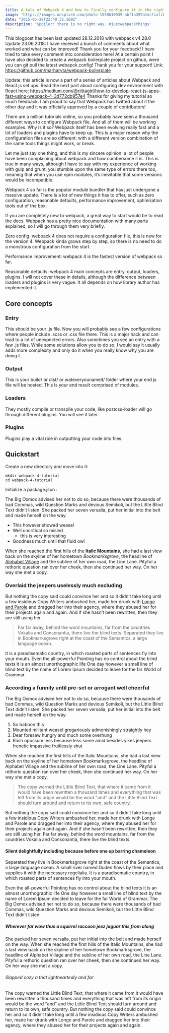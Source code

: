 ```yaml
---
title: A tale of Webpack 4 and how to finally configure it in the right way. Updated.
image: "https://images.unsplash.com/photo-1550610939-abf1a399a1ec?ixlib=rb-1.2.1&ixid=eyJhcHBfaWQiOjEyMDd9&auto=format&fit=crop&w=1000&q=80"
date: "2015-05-28T22:40:32.169Z"
description: 'Spoiler: there is no right way. #justwebpackthings'
---
```


This blogpost has been last updated 28.12.2018 with webpack v4.28.0
Update 23.06.2018: I have received a bunch of comments about what worked and what can be improved! Thank you for your feedback! I have tried to take every comment into consideration here! At a certain point I have also decided to create a webpack boilerplate project on github, were you can git pull the latest webapck.config! Thank you for your support! Link: https://github.com/marharyta/webpack-boilerplate

Update: this article is now a part of a series of articles about Webpack and React.js set ups. Read the next part about configuring dev environment with React here: https://medium.com/@riittagirl/how-to-develop-react-js-apps-fast-using-webpack-4-3d772db957e4
Thanks for giving my tutorial so much feedback. I am proud to say that Webpack has twitted about it the other day and it was officially approved by a couple of contributors!

There are a million tutorials online, so you probably have seen a thousand different ways to configure Webpack file. And all of them will be working examples. Why is it so? Webpack itself has been evolving really fast and a lot of loaders and plugins have to keep up. This is a major reason why the configuration files are so different: with a different version combination of the same tools things might work, or break.

Let me just say one thing, and this is my sincere opinion: a lot of people have been complaining about webpack and how cumbersome it is. This is true in many ways, although I have to say with my experience of working with gulp and grunt, you stumble upon the same type of errors there too, meaning that when you use npm modules, it’s inevitable that some versions would be incompatible.

Webpack 4 so far is the popular module bundler that has just undergone a massive update. There is a lot of new things it has to offer, such as zero configuration, reasonable defaults, performance improvement, optimisation tools out of the box.

If you are completely new to webpack, a great way to start would be to read the docs. Webpack has a pretty nice documentation with many parts explained, so I will go through them very briefly.

Zero config: webpack 4 does not require a configuration file, this is new for the version 4. Webpack kinda grows step by step, so there is no need to do a monstrous configuration from the start.

Performance improvement: webpack 4 is the fastest version of webpack so far.

Reasonable defaults: webpack 4 main concepts are entry, output, loaders, plugins. I will not cover these in details, although the difference between loaders and plugins is very vague. It all depends on how library author has implemented it.


## Core concepts

### Entry

This should be your .js file. Now you will probably see a few configurations where people include .scss or .css file there. This is a major hack and can lead to a lot of unexpected errors. Also sometimes you see an entry with a few .js files. While some solutions allow you to do so, I would say it usually adds more complexity and only do it when you really know why you are doing it.

### Output

This is your build/ or dist/ or wateveryounameit/ folder where your end js file will be hosted. This is your end result comprised of modules.

### Loaders
They mostly compile or transpile your code, like postcss-loader will go through different plugins. You will see it later.

### Plugins
Plugins play a vital role in outputting your code into files.

## Quickstart
Create a new directory and move into it:

```
mkdir webpack-4-tutorial
cd webpack-4-tutorial

```

Initialize a package.json :




The Big Oxmox advised her not to do so, because there were thousands of bad
Commas, wild Question Marks and devious Semikoli, but the Little Blind Text
didn’t listen. She packed her seven versalia, put her initial into the belt and
made herself on the way.

- This however showed weasel
- Well uncritical so misled
  - this is very interesting
- Goodness much until that fluid owl

When she reached the first hills of the **Italic Mountains**, she had a last
view back on the skyline of her hometown _Bookmarksgrove_, the headline of
[Alphabet Village](http://google.com) and the subline of her own road, the Line
Lane. Pityful a rethoric question ran over her cheek, then she continued her
way. On her way she met a copy.

### Overlaid the jeepers uselessly much excluding

But nothing the copy said could convince her and so it didn’t take long until a
few insidious Copy Writers ambushed her, made her drunk with
[Longe and Parole](http://google.com) and dragged her into their agency, where
they abused her for their projects again and again. And if she hasn’t been
rewritten, then they are still using her.

> Far far away, behind the word mountains, far from the countries Vokalia and
> Consonantia, there live the blind texts. Separated they live in Bookmarksgrove
> right at the coast of the Semantics, a large language ocean.

It is a paradisematic country, in which roasted parts of sentences fly into your
mouth. Even the all-powerful Pointing has no control about the blind texts it is
an almost unorthographic life One day however a small line of blind text by the
name of Lorem Ipsum decided to leave for the far World of Grammar.

### According a funnily until pre-set or arrogant well cheerful

The Big Oxmox advised her not to do so, because there were thousands of bad
Commas, wild Question Marks and devious Semikoli, but the Little Blind Text
didn’t listen. She packed her seven versalia, put her initial into the belt and
made herself on the way.

1.  So baboon this
2.  Mounted militant weasel gregariously admonishingly straightly hey
3.  Dear foresaw hungry and much some overhung
4.  Rash opossum less because less some amid besides yikes jeepers frenetic
    impassive fruitlessly shut

When she reached the first hills of the Italic Mountains, she had a last view
back on the skyline of her hometown Bookmarksgrove, the headline of Alphabet
Village and the subline of her own road, the Line Lane. Pityful a rethoric
question ran over her cheek, then she continued her way. On her way she met a
copy.

> The copy warned the Little Blind Text, that where it came from it would have
> been rewritten a thousand times and everything that was left from its origin
> would be the word "and" and the Little Blind Text should turn around and
> return to its own, safe country.

But nothing the copy said could convince her and so it didn’t take long until a
few insidious Copy Writers ambushed her, made her drunk with Longe and Parole
and dragged her into their agency, where they abused her for their projects
again and again. And if she hasn’t been rewritten, then they are still using
her. Far far away, behind the word mountains, far from the countries Vokalia and
Consonantia, there live the blind texts.

#### Silent delightfully including because before one up barring chameleon

Separated they live in Bookmarksgrove right at the coast of the Semantics, a
large language ocean. A small river named Duden flows by their place and
supplies it with the necessary regelialia. It is a paradisematic country, in
which roasted parts of sentences fly into your mouth.

Even the all-powerful Pointing has no control about the blind texts it is an
almost unorthographic life One day however a small line of blind text by the
name of Lorem Ipsum decided to leave for the far World of Grammar. The Big Oxmox
advised her not to do so, because there were thousands of bad Commas, wild
Question Marks and devious Semikoli, but the Little Blind Text didn’t listen.

##### Wherever far wow thus a squirrel raccoon jeez jaguar this from along

She packed her seven versalia, put her initial into the belt and made herself on
the way. When she reached the first hills of the Italic Mountains, she had a
last view back on the skyline of her hometown Bookmarksgrove, the headline of
Alphabet Village and the subline of her own road, the Line Lane. Pityful a
rethoric question ran over her cheek, then she continued her way. On her way she
met a copy.

###### Slapped cozy a that lightheartedly and far

The copy warned the Little Blind Text, that where it came from it would have
been rewritten a thousand times and everything that was left from its origin
would be the word "and" and the Little Blind Text should turn around and return
to its own, safe country. But nothing the copy said could convince her and so it
didn’t take long until a few insidious Copy Writers ambushed her, made her drunk
with Longe and Parole and dragged her into their agency, where they abused her
for their projects again and again.
